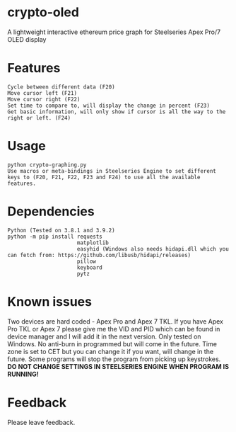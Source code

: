 # crypto-oled
A lightweight interactive ethereum price graph for Steelseries Apex Pro/7 OLED display

# Features
```
Cycle between different data (F20)
Move cursor left (F21)
Move cursor right (F22)
Set time to compare to, will display the change in percent (F23)
Get basic information, will only show if cursor is all the way to the right or left. (F24)
```

# Usage
```
python crypto-graphing.py
Use macros or meta-bindings in Steelseries Engine to set different keys to (F20, F21, F22, F23 and F24) to use all the available features.
```

# Dependencies
```
Python (Tested on 3.8.1 and 3.9.2)
python -m pip install requests
                      matplotlib
                      easyhid (Windows also needs hidapi.dll which you can fetch from: https://github.com/libusb/hidapi/releases)
                      pillow
                      keyboard
                      pytz
```

# Known issues
Two devices are hard coded - Apex Pro and Apex 7 TKL.
If you have Apex Pro TKL or Apex 7 please give me the VID and PID which can be found in device manager and I will add it in the next version.
Only tested on Windows. No anti-burn in programmed but will come in the future. Time zone is set to CET but you can change it if you want, will change in the future. Some programs will stop the program from picking up keystrokes. **DO NOT CHANGE SETTINGS IN STEELSERIES ENGINE WHEN PROGRAM IS RUNNING!**

# Feedback
Please leave feedback.

